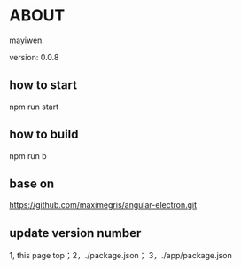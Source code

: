 



# ABOUT

mayiwen.

version: 0.0.8



## how to start
npm run start

## how to build
npm run b

## base on
https://github.com/maximegris/angular-electron.git

## update version number
  1, this page top；2，./package.json； 3，./app/package.json






